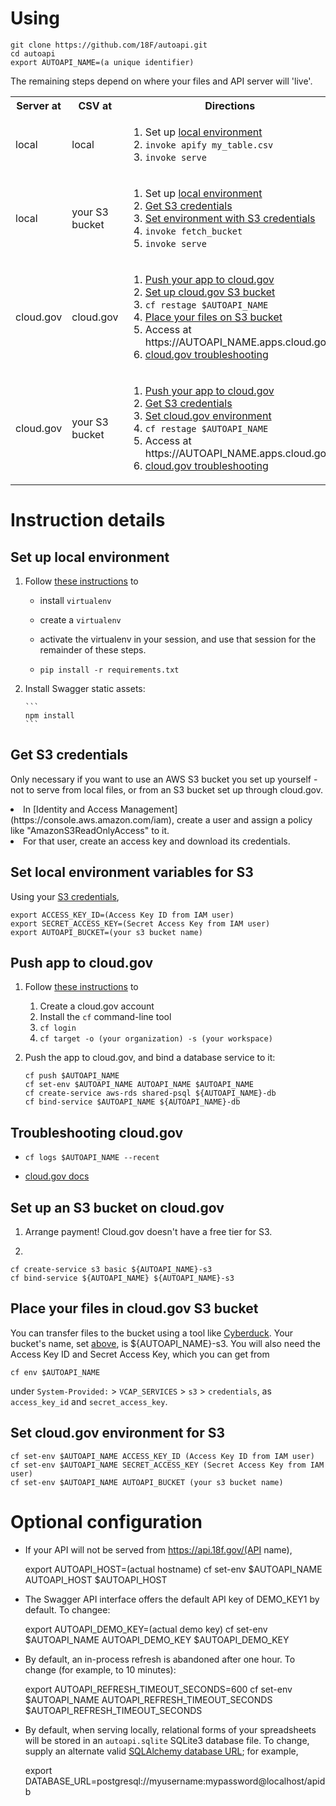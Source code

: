 Using
=====

    git clone https://github.com/18F/autoapi.git
    cd autoapi
    export AUTOAPI_NAME=(a unique identifier)

The remaining steps depend on where
your files and API server will 'live'.

<table>
  <tr>
    <th>Server at</th>
    <th>CSV at</th>
    <th>Directions</th>
  </tr>
  <tr>
    <td>
      local
    </td>
    <td>
      local
    </td>
    <td>
      <ol>
        <li>Set up <a href="#local-environment">local environment</a></li>
        <li><code>invoke apify my_table.csv</code></li>                      
        <li><code>invoke serve</code></li>                                   
      </ol>
    </td>
  </tr>
  <tr>
    <td>
      local
    </td>
    <td>
      your S3 bucket
    </td>
    <td>
      <ol>
        <li>Set up <a href="#local-environment">local environment</a></li>
        <li><a href="#s3-credentials">Get S3 credentials</a></li>
        <li><a href="#set-local-env">Set environment with S3 credentials</a></li>
        <li><code>invoke fetch_bucket </code></li>
        <li><code>invoke serve</code></li>
      </ol>
    </td>
  <tr>
    <td>
      cloud.gov
    </td>
    <td>
      cloud.gov
    </td>
    <td>
      <ol>
        <li><a href="#push-cloud-gov">Push your app to cloud.gov</a></li>
        <li><a href="#cloud-s3">Set up cloud.gov S3 bucket</a></li>
        <li><code>cf restage $AUTOAPI_NAME</code></li>
        <li><a href="#fill-cloud-s3">Place your files on S3 bucket</a></li>
        <li>Access at https://AUTOAPI_NAME.apps.cloud.gov</li>
        <li><a href="#cloud-troubleshoot">cloud.gov troubleshooting</a></li>
      </ol>
    </td>
  </tr>
  <tr>
    <td>
      cloud.gov
    </td>
    <td>
      your S3 bucket
    </td>
    <td>
      <ol>
        <li><a href="#push-cloud-gov">Push your app to cloud.gov</a></li>
        <li><a href="#s3-credentials">Get S3 credentials</a></li>
        <li><a href="#set-cloud-env">Set cloud.gov environment</a></li>
        <li><code>cf restage $AUTOAPI_NAME</code></li>
        <li>Access at https://AUTOAPI_NAME.apps.cloud.gov</li>
        <li><a href="#cloud-troubleshoot">cloud.gov troubleshooting</a></li>
      </ol>
    </td>
  </tr>
</table>

Instruction details
===================

<div id="python-environment"></div>

Set up local environment
------------------------

1. Follow [these instructions]() to

    - install `virtualenv`

    - create a `virtualenv`

    - activate the virtualenv in your session, and use that session for the remainder of these steps.

    - `pip install -r requirements.txt`

2. Install Swagger static assets:

       ```
       npm install
       ```

<div id="s3-credentials"></div>

Get S3 credentials
------------------

Only necessary if you want to use an AWS S3 bucket you set up yourself -
not to serve from local files, or from an S3 bucket set up through
cloud.gov.

  <li>In [Identity and Access Management](https://console.aws.amazon.com/iam),
create a user and assign a policy like "AmazonS3ReadOnlyAccess" to it.

  <li>For that user, create an access key and download its credentials.

<div id="set-local-env"></div>

Set local environment variables for S3
--------------------------------------

Using your [S3 credentials](#s3-credentials),

    export ACCESS_KEY_ID=(Access Key ID from IAM user)
    export SECRET_ACCESS_KEY=(Secret Access Key from IAM user)
    export AUTOAPI_BUCKET=(your s3 bucket name)

<div id="push-cloud-gov"></div>

Push app to cloud.gov
---------------------

1. Follow [these instructions](https://docs.cloud.gov/getting-started/accounts/) to

    1. Create a cloud.gov account
    1. Install the `cf` command-line tool
    1. `cf login`
    1. `cf target -o (your organization) -s (your workspace)`

1. Push the app to cloud.gov, and bind a database service to it:

    ```
    cf push $AUTOAPI_NAME
    cf set-env $AUTOAPI_NAME AUTOAPI_NAME $AUTOAPI_NAME
    cf create-service aws-rds shared-psql ${AUTOAPI_NAME}-db
    cf bind-service $AUTOAPI_NAME ${AUTOAPI_NAME}-db
    ```

<div id="cloud-troubleshoot"></div>

Troubleshooting cloud.gov
-------------------------

- `cf logs $AUTOAPI_NAME --recent`

- [cloud.gov docs](https://docs.cloud.gov/)

<div id="cloud-s3"></div>

Set up an S3 bucket on cloud.gov
--------------------------------

1. Arrange payment!  Cloud.gov doesn't have a free tier for S3.

1.

    cf create-service s3 basic ${AUTOAPI_NAME}-s3
    cf bind-service ${AUTOAPI_NAME} ${AUTOAPI_NAME}-s3

<div id="fill-cloud-s3"></div>

Place your files in cloud.gov S3 bucket
---------------------------------------

You can transfer files to the bucket using a tool
like [Cyberduck](https://cyberduck.io/).  Your
bucket's name, set [above](#cloud-s3),
is ${AUTOAPI_NAME}-s3.
You will also need the Access Key ID and Secret Access Key,
which you can get from

    cf env $AUTOAPI_NAME

under `System-Provided:` \>
`VCAP_SERVICES` \> `s3` \> `credentials`, as `access_key_id`
and `secret_access_key`.

<div id="set-cloud-env"></div>

Set cloud.gov environment for S3
--------------------------------

    cf set-env $AUTOAPI_NAME ACCESS_KEY_ID (Access Key ID from IAM user)
    cf set-env $AUTOAPI_NAME SECRET_ACCESS_KEY (Secret Access Key from IAM user)
    cf set-env $AUTOAPI_NAME AUTOAPI_BUCKET (your s3 bucket name)

Optional configuration
======================

- If your API will not be served from https://api.18f.gov/(API name),

    export AUTOAPI_HOST=(actual hostname)
    cf set-env $AUTOAPI_NAME AUTOAPI_HOST $AUTOAPI_HOST

- The Swagger API interface offers the default API key of DEMO_KEY1 by default.  To changee:

    export AUTOAPI_DEMO_KEY=(actual demo key)
    cf set-env $AUTOAPI_NAME AUTOAPI_DEMO_KEY $AUTOAPI_DEMO_KEY

- By default, an in-process refresh is abandoned after one hour.  To change (for example, to 10 minutes):

    export AUTOAPI_REFRESH_TIMEOUT_SECONDS=600
    cf set-env $AUTOAPI_NAME AUTOAPI_REFRESH_TIMEOUT_SECONDS $AUTOAPI_REFRESH_TIMEOUT_SECONDS

- By default, when serving locally, relational forms of your spreadsheets will be stored in an
`autoapi.sqlite` SQLite3 database file.  To change, supply an alternate valid [SQLAlchemy database URL](http://docs.sqlalchemy.org/en/rel_1_0/core/engines.html); for example,

    export DATABASE_URL=postgresql://myusername:mypassword@localhost/apidb

